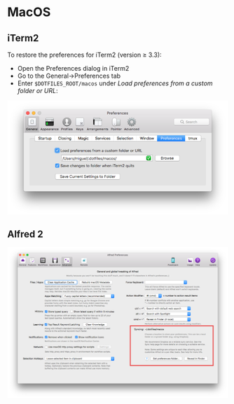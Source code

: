 # MacOS

## iTerm2

To restore the preferences for iTerm2 (version ≥ 3.3):

* Open the Preferences dialog in iTerm2
* Go to the General->Preferences tab  
* Enter `$DOTFILES_ROOT/macos` under _Load preferences from a custom folder or URL_:

![iTerm2 Preferences dialog](iterm2.png)

## Alfred 2

![iTerm2 Preferences dialog](alfred.png)


